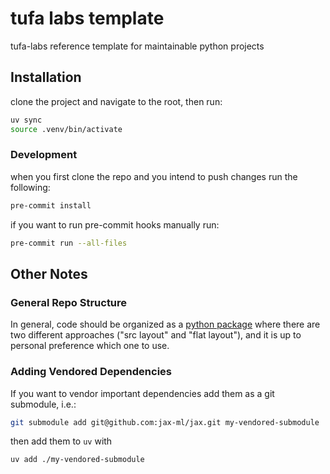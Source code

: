 # tufa labs template

tufa-labs reference template for maintainable python projects

## Installation

clone the project and navigate to the root, then run:

```bash
uv sync
source .venv/bin/activate
```

### Development

when you first clone the repo and you intend to push changes run the following:

```bash
pre-commit install
```

if you want to run pre-commit hooks manually run:

```bash
pre-commit run --all-files
```

## Other Notes

### General Repo Structure

In general, code should be organized as a
[python package](https://packaging.python.org/en/latest/discussions/src-layout-vs-flat-layout/)
where there are two different approaches ("src layout" and "flat layout"),
and it is up to personal preference which one to use.

### Adding Vendored Dependencies

If you want to vendor important dependencies add them as a git submodule, i.e.:

```bash
git submodule add git@github.com:jax-ml/jax.git my-vendored-submodule
```

then add them to `uv` with

```bash
uv add ./my-vendored-submodule
```
